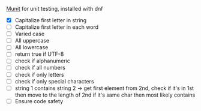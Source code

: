 [Munit](https://nemequ.github.io/munit/#getting-started) for unit testing, installed with dnf

- [x] Capitalize first letter in string
- [ ] Capitalize first letter in each word
- [ ] Varied case
- [ ] All uppercase
- [ ] All lowercase
- [ ] return true if UTF-8
- [ ] check if alphanumeric
- [ ] check if all numbers
- [ ] check if only letters
- [ ] check if only special characters
- [ ] string 1 contains string 2 -> get first element from 2nd, check if it's in 1st
then move to the length of 2nd if it's same char then most likely contains
- [ ] Ensure code safety
